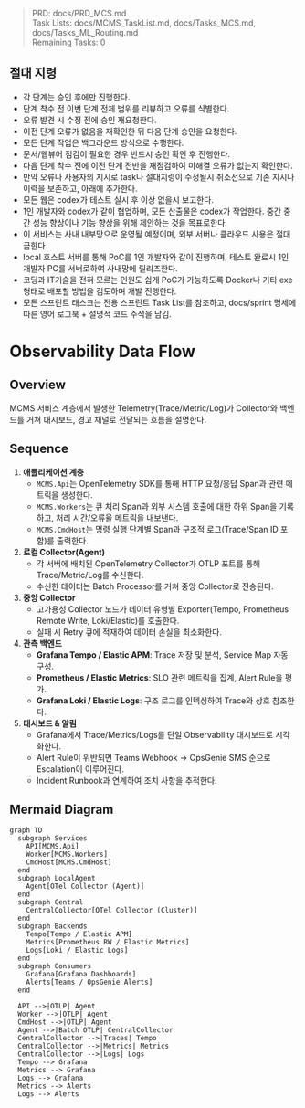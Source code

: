 > PRD: docs/PRD_MCS.md  
> Task Lists: docs/MCMS_TaskList.md, docs/Tasks_MCS.md, docs/Tasks_ML_Routing.md  
> Remaining Tasks: 0

## 절대 지령
- 각 단계는 승인 후에만 진행한다.
- 단계 착수 전 이번 단계 전체 범위를 리뷰하고 오류를 식별한다.
- 오류 발견 시 수정 전에 승인 재요청한다.
- 이전 단계 오류가 없음을 재확인한 뒤 다음 단계 승인을 요청한다.
- 모든 단계 작업은 백그라운드 방식으로 수행한다.
- 문서/웹뷰어 점검이 필요한 경우 반드시 승인 확인 후 진행한다.
- 다음 단계 착수 전에 이전 단계 전반을 재점검하여 미해결 오류가 없는지 확인한다.
- 만약 오류나 사용자의 지시로 task나 절대지령이 수정될시 취소선으로 기존 지시나 이력을 보존하고, 아래에 추가한다.
- 모든 웹은 codex가 테스트 실시 후 이상 없을시 보고한다.
- 1인 개발자와 codex가 같이 협업하며, 모든 산출물은 codex가 작업한다. 중간 중간 성능 향상이나 기능 향상을 위해 제안하는 것을 목표로한다.
- 이 서비스는 사내 내부망으로 운영될 예정이며, 외부 서버나 클라우드 사용은 절대 금한다.
- local 호스트 서버를 통해 PoC를 1인 개발자와 같이 진행하며, 테스트 완료시 1인 개발자 PC를 서버로하여 사내망에 릴리즈한다.
- 코딩과 IT기술을 전혀 모르는 인원도 쉽게 PoC가 가능하도록 Docker나 기타 exe 형태로 배포할 방법을 검토하며 개발 진행한다.
- 모든 스프린트 태스크는 전용 스프린트 Task List를 참조하고, docs/sprint 명세에 따른 영어 로그북 + 설명적 코드 주석을 남김.
# Observability Data Flow

## Overview
MCMS 서비스 계층에서 발생한 Telemetry(Trace/Metric/Log)가 Collector와 백엔드를 거쳐 대시보드, 경고 채널로 전달되는 흐름을 설명한다.

## Sequence
1. **애플리케이션 계층**
   - `MCMS.Api`는 OpenTelemetry SDK를 통해 HTTP 요청/응답 Span과 관련 메트릭을 생성한다.
   - `MCMS.Workers`는 큐 처리 Span과 외부 시스템 호출에 대한 하위 Span을 기록하고, 처리 시간/오류율 메트릭을 내보낸다.
   - `MCMS.CmdHost`는 명령 실행 단계별 Span과 구조적 로그(Trace/Span ID 포함)를 출력한다.
2. **로컬 Collector(Agent)**
   - 각 서버에 배치된 OpenTelemetry Collector가 OTLP 포트를 통해 Trace/Metric/Log를 수신한다.
   - 수신한 데이터는 Batch Processor를 거쳐 중앙 Collector로 전송된다.
3. **중앙 Collector**
   - 고가용성 Collector 노드가 데이터 유형별 Exporter(Tempo, Prometheus Remote Write, Loki/Elastic)를 호출한다.
   - 실패 시 Retry 큐에 적재하여 데이터 손실을 최소화한다.
4. **관측 백엔드**
   - **Grafana Tempo / Elastic APM**: Trace 저장 및 분석, Service Map 자동 구성.
   - **Prometheus / Elastic Metrics**: SLO 관련 메트릭을 집계, Alert Rule을 평가.
   - **Grafana Loki / Elastic Logs**: 구조 로그를 인덱싱하여 Trace와 상호 참조한다.
5. **대시보드 & 알림**
   - Grafana에서 Trace/Metrics/Logs를 단일 Observability 대시보드로 시각화한다.
   - Alert Rule이 위반되면 Teams Webhook → OpsGenie SMS 순으로 Escalation이 이루어진다.
   - Incident Runbook과 연계하여 조치 사항을 추적한다.

## Mermaid Diagram
```mermaid
graph TD
  subgraph Services
    API[MCMS.Api]
    Worker[MCMS.Workers]
    CmdHost[MCMS.CmdHost]
  end
  subgraph LocalAgent
    Agent[OTel Collector (Agent)]
  end
  subgraph Central
    CentralCollector[OTel Collector (Cluster)]
  end
  subgraph Backends
    Tempo[Tempo / Elastic APM]
    Metrics[Prometheus RW / Elastic Metrics]
    Logs[Loki / Elastic Logs]
  end
  subgraph Consumers
    Grafana[Grafana Dashboards]
    Alerts[Teams / OpsGenie Alerts]
  end

  API -->|OTLP| Agent
  Worker -->|OTLP| Agent
  CmdHost -->|OTLP| Agent
  Agent -->|Batch OTLP| CentralCollector
  CentralCollector -->|Traces| Tempo
  CentralCollector -->|Metrics| Metrics
  CentralCollector -->|Logs| Logs
  Tempo --> Grafana
  Metrics --> Grafana
  Logs --> Grafana
  Metrics --> Alerts
  Logs --> Alerts
```

